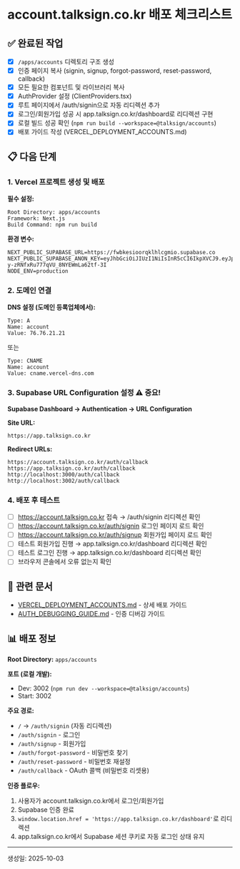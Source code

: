 # account.talksign.co.kr 배포 체크리스트

## ✅ 완료된 작업

- [x] `/apps/accounts` 디렉토리 구조 생성
- [x] 인증 페이지 복사 (signin, signup, forgot-password, reset-password, callback)
- [x] 모든 필요한 컴포넌트 및 라이브러리 복사
- [x] AuthProvider 설정 (ClientProviders.tsx)
- [x] 루트 페이지에서 /auth/signin으로 자동 리디렉션 추가
- [x] 로그인/회원가입 성공 시 app.talksign.co.kr/dashboard로 리디렉션 구현
- [x] 로컬 빌드 성공 확인 (`npm run build --workspace=@talksign/accounts`)
- [x] 배포 가이드 작성 (VERCEL_DEPLOYMENT_ACCOUNTS.md)

## 📋 다음 단계

### 1. Vercel 프로젝트 생성 및 배포

**필수 설정:**
```
Root Directory: apps/accounts
Framework: Next.js
Build Command: npm run build
```

**환경 변수:**
```env
NEXT_PUBLIC_SUPABASE_URL=https://fwbkesioorqklhlcgmio.supabase.co
NEXT_PUBLIC_SUPABASE_ANON_KEY=eyJhbGciOiJIUzI1NiIsInR5cCI6IkpXVCJ9.eyJpc3MiOiJzdXBhYmFzZSIsInJlZiI6ImZ3Ymtlc2lvb3Jxa2xobGNnbWlvIiwicm9sZSI6ImFub24iLCJpYXQiOjE3NTUyNDkxNzgsImV4cCI6MjA3MDgyNTE3OH0.YWsNJBHYzbm-y-zRNfxRu777qVU_8NYEWmLa62tf-3I
NODE_ENV=production
```

### 2. 도메인 연결

**DNS 설정 (도메인 등록업체에서):**
```
Type: A
Name: account
Value: 76.76.21.21
```

또는

```
Type: CNAME
Name: account
Value: cname.vercel-dns.com
```

### 3. Supabase URL Configuration 설정 ⚠️ 중요!

**Supabase Dashboard → Authentication → URL Configuration**

**Site URL:**
```
https://app.talksign.co.kr
```

**Redirect URLs:**
```
https://account.talksign.co.kr/auth/callback
https://app.talksign.co.kr/auth/callback
http://localhost:3000/auth/callback
http://localhost:3002/auth/callback
```

### 4. 배포 후 테스트

- [ ] https://account.talksign.co.kr 접속 → /auth/signin 리디렉션 확인
- [ ] https://account.talksign.co.kr/auth/signin 로그인 페이지 로드 확인
- [ ] https://account.talksign.co.kr/auth/signup 회원가입 페이지 로드 확인
- [ ] 테스트 회원가입 진행 → app.talksign.co.kr/dashboard 리디렉션 확인
- [ ] 테스트 로그인 진행 → app.talksign.co.kr/dashboard 리디렉션 확인
- [ ] 브라우저 콘솔에서 오류 없는지 확인

## 🔗 관련 문서

- [VERCEL_DEPLOYMENT_ACCOUNTS.md](../../VERCEL_DEPLOYMENT_ACCOUNTS.md) - 상세 배포 가이드
- [AUTH_DEBUGGING_GUIDE.md](../../AUTH_DEBUGGING_GUIDE.md) - 인증 디버깅 가이드

## 📊 배포 정보

**Root Directory:** `apps/accounts`

**포트 (로컬 개발):**
- Dev: 3002 (`npm run dev --workspace=@talksign/accounts`)
- Start: 3002

**주요 경로:**
- `/` → `/auth/signin` (자동 리디렉션)
- `/auth/signin` - 로그인
- `/auth/signup` - 회원가입
- `/auth/forgot-password` - 비밀번호 찾기
- `/auth/reset-password` - 비밀번호 재설정
- `/auth/callback` - OAuth 콜백 (비밀번호 리셋용)

**인증 플로우:**
1. 사용자가 account.talksign.co.kr에서 로그인/회원가입
2. Supabase 인증 완료
3. `window.location.href = 'https://app.talksign.co.kr/dashboard'`로 리디렉션
4. app.talksign.co.kr에서 Supabase 세션 쿠키로 자동 로그인 상태 유지

---

생성일: 2025-10-03
